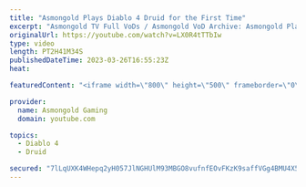 ```yaml
---
title: "Asmongold Plays Diablo 4 Druid for the First Time"
excerpt: "Asmongold TV Full VoDs / Asmongold VoD Archive: Asmongold Plays Diablo IV Druid for the first Time going over all the ..."
originalUrl: https://youtube.com/watch?v=LX0R4tTTbIw
type: video
length: PT2H41M34S
publishedDateTime: 2023-03-26T16:55:23Z
heat: 

featuredContent: "<iframe width=\"800\" height=\"500\" frameborder=\"0\" src=\"https://www.youtube.com/embed/LX0R4tTTbIw\" allow=\"accelerometer; autoplay; encrypted-media; gyroscope; picture-in-picture\" allowfullscreen></iframe>"

provider:
  name: Asmongold Gaming
  domain: youtube.com

topics:
  - Diablo 4
  - Druid

secured: "7lLqUXK4WHepq2yH057JlNGHUlM93MBGO8vufnfEOvFKzK9saffVGg4BMU4X50FmC6u3K9b8L9XuSKYyzXlHlYdbfghUGK7b+fp39avE8ODTyIcdUTsDC7HNKC34ZhW/ImNaQ8XJH9R/8qkj7UCZ17SB97AZQR0w2ZvOajZUGbNq72WB+BrhoWBHqGSgDO5HW2taFu9jOvgqeqY9s6y5+beI8h4SyyYXxTmWXSNky8KmFKk9zQDMw/4OJLrL5V25ry8svTSTJcrWliKUVlLb5LQJJ3wckAAAAVqnM6Brp2idFXLhq83WAHAkNuCTqU/EBpqnKo2Zj3rTRK0h4URBH4Ngvd1fY15vV/ySJs0I4H0WQNipWaqEnwyuIyuQWkfR2J+9m+8MZuCTEfiaE6eFZJfsAHJ4g2I3FFGRi5QjFgjDnwGRRZSTDuNnIj2DAwgr;iSf7Nue4GA2KwFp5pN1Uiw=="
---
```


